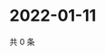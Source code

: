 # 2022-01-11

共 0 条

<!-- BEGIN WEIBO -->
<!-- 最后更新时间 Tue Jan 11 2022 11:07:04 GMT+0800 (China Standard Time) -->

<!-- END WEIBO -->
